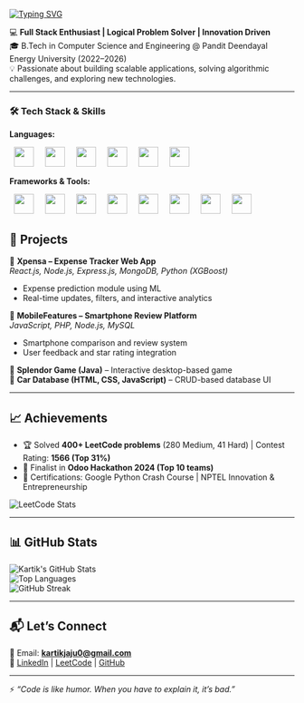 [![Typing SVG](https://readme-typing-svg.herokuapp.com?size=25&color=F70000&center=true&vCenter=true&width=1000&lines=Hi+I'm+Kartik+Jaju+👋;MERN+Stack+Developer+💻;Problem+Solver+⚡;Tech+Explorer+🌐;Always+Learning+New+Things+🚀)](https://git.io/typing-svg) 

💻 **Full Stack Enthusiast | Logical Problem Solver | Innovation Driven**  
🎓 B.Tech in Computer Science and Engineering @ Pandit Deendayal Energy University (2022–2026)  
💡 Passionate about building scalable applications, solving algorithmic challenges, and exploring new technologies.  

---

### 🛠 Tech Stack & Skills   

**Languages:**  
<p >
  <img src="https://img.shields.io/badge/Java-ED8B00?style=for-the-badge&logo=openjdk&logoColor=white" height="35" hspace="8"/>
  <img src="https://img.shields.io/badge/Python-3776AB?style=for-the-badge&logo=python&logoColor=white" height="35" hspace="8"/>
  <img src="https://img.shields.io/badge/JavaScript-F7DF1E?style=for-the-badge&logo=javascript&logoColor=black" height="35" hspace="8"/>
  <img src="https://img.shields.io/badge/HTML5-E34F26?style=for-the-badge&logo=html5&logoColor=white" height="35" hspace="8"/>
  <img src="https://img.shields.io/badge/CSS3-1572B6?style=for-the-badge&logo=css3&logoColor=white" height="35" hspace="8"/>
  <img src="https://img.shields.io/badge/SQL-336791?style=for-the-badge&logo=postgresql&logoColor=white" height="35" hspace="8"/>
</p>  

**Frameworks & Tools:**  
<p >
  <img src="https://img.shields.io/badge/Spring%20Boot-6DB33F?style=for-the-badge&logo=springboot&logoColor=white" height="35" hspace="8"/>
  <img src="https://img.shields.io/badge/React-20232A?style=for-the-badge&logo=react&logoColor=61DAFB" height="35" hspace="8"/>
  <img src="https://img.shields.io/badge/Node.js-43853D?style=for-the-badge&logo=node.js&logoColor=white" height="35" hspace="8"/>
  <img src="https://img.shields.io/badge/Express.js-404D59?style=for-the-badge" height="35" hspace="8"/>
  <img src="https://img.shields.io/badge/MongoDB-4EA94B?style=for-the-badge&logo=mongodb&logoColor=white" height="35" hspace="8"/>
  <img src="https://img.shields.io/badge/MySQL-005C84?style=for-the-badge&logo=mysql&logoColor=white" height="35" hspace="8"/>
  <img src="https://img.shields.io/badge/Git-F05032?style=for-the-badge&logo=git&logoColor=white" height="35" hspace="8"/>
  <img src="https://img.shields.io/badge/VS%20Code-0078d7?style=for-the-badge&logo=visual%20studio%20code&logoColor=white" height="35" hspace="8"/>
</p>


## 📂 Projects  

🔹 **Xpensa – Expense Tracker Web App**  
*React.js, Node.js, Express.js, MongoDB, Python (XGBoost)*  
- Expense prediction module using ML  
- Real-time updates, filters, and interactive analytics  

🔹 **MobileFeatures – Smartphone Review Platform**  
*JavaScript, PHP, Node.js, MySQL*  
- Smartphone comparison and review system  
- User feedback and star rating integration  

🔹 **Splendor Game (Java)** – Interactive desktop-based game  
🔹 **Car Database (HTML, CSS, JavaScript)** – CRUD-based database UI  

---

## 📈 Achievements  

- 🏆 Solved **400+ LeetCode problems** (280 Medium, 41 Hard) | Contest Rating: **1566 (Top 31%)**  
- 🥇 Finalist in **Odoo Hackathon 2024 (Top 10 teams)**  
- 📜 Certifications: Google Python Crash Course | NPTEL Innovation & Entrepreneurship  

![LeetCode Stats](https://leetcard.jacoblin.cool/Kartikjaju5?theme=dark&font=Montserrat&ext=contest)  

---

## 📊 GitHub Stats  

![Kartik's GitHub Stats](https://github-readme-stats.vercel.app/api?username=Kartik1402&show_icons=true&theme=radical)  
![Top Languages](https://github-readme-stats.vercel.app/api/top-langs/?username=Kartik1402&layout=compact&theme=radical)  
![GitHub Streak](https://github-readme-streak-stats.herokuapp.com/?user=Kartik1402&theme=radical)  

---

## 📬 Let’s Connect  

📧 Email: **kartikjaju0@gmail.com**  
🔗 [LinkedIn](linkedin.com/in/kartik-jaju/) | [LeetCode](https://leetcode.com/u/kartikjaju5) | [GitHub](https://github.com/Kartik1402)  

---

⚡ *“Code is like humor. When you have to explain it, it’s bad.”*  
